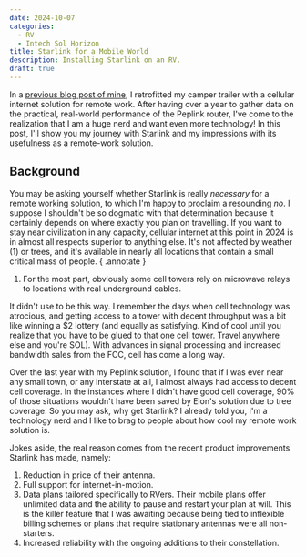 ```yaml
---
date: 2024-10-07
categories:
  - RV
  - Intech Sol Horizon
title: Starlink for a Mobile World
description: Installing Starlink on an RV.
draft: true
---
```


In a [previous blog post of mine](2023-06-21-intech-sol-horizon-cellular.md), I retrofitted my camper trailer with a cellular internet solution for remote work. After having over a year to gather data on the practical, real-world performance of the Peplink router, I've come to the realization that I am a huge nerd and want even more technology! In this post, I'll show you my journey with Starlink and my impressions with its usefulness as a remote-work solution.

<!-- more -->

## Background

You may be asking yourself whether Starlink is really _necessary_ for a remote working solution, to which I'm happy to proclaim a resounding _no_. I suppose I shouldn't be so dogmatic with that determination because it certainly depends on where exactly you plan on travelling. If you want to stay near civilization in any capacity, cellular internet at this point in 2024 is in almost all respects superior to anything else. It's not affected by weather (1) or trees, and it's available in nearly all locations that contain a small critical mass of people.
{ .annotate }

1. For the most part, obviously some cell towers rely on microwave relays to locations with real underground cables.

It didn't use to be this way. I remember the days when cell technology was atrocious, and getting access to a tower with decent throughput was a bit like winning a $2 lottery (and equally as satisfying. Kind of cool until you realize that you have to be glued to that one cell tower. Travel anywhere else and you're SOL). With advances in signal processing and increased bandwidth sales from the FCC, cell has come a long way.

Over the last year with my Peplink solution, I found that if I was ever near any small town, or any interstate at all, I almost always had access to decent cell coverage. In the instances where I didn't have good cell coverage, 90% of those situations wouldn't have been saved by Elon's solution due to tree coverage. So you may ask, why get Starlink? I already told you, I'm a technology nerd and I like to brag to people about how cool my remote work solution is.

Jokes aside, the real reason comes from the recent product improvements Starlink has made, namely:

1. Reduction in price of their antenna.
2. Full support for internet-in-motion.
3. Data plans tailored specifically to RVers. Their mobile plans offer unlimited data and the ability to pause and restart your plan at will. This is the killer feature that I was awaiting because being tied to inflexible billing schemes or plans that require stationary antennas were all non-starters.
4. Increased reliability with the ongoing additions to their constellation.

